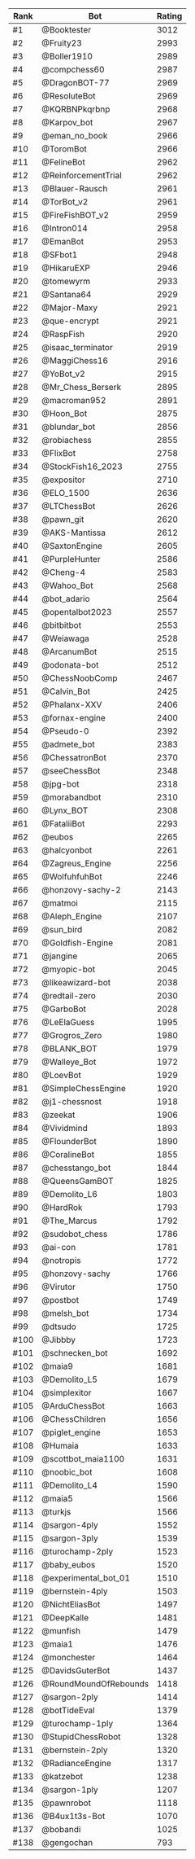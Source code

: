 Rank|Bot|Rating
---|---|---
#1|@Booktester|3012
#2|@Fruity23|2993
#3|@Boller1910|2989
#4|@compchess60|2987
#5|@DragonBOT-77|2969
#6|@ResoluteBot|2969
#7|@KQRBNPkqrbnp|2968
#8|@Karpov_bot|2967
#9|@eman_no_book|2966
#10|@ToromBot|2966
#11|@FelineBot|2962
#12|@ReinforcementTrial|2962
#13|@Blauer-Rausch|2961
#14|@TorBot_v2|2961
#15|@FireFishBOT_v2|2959
#16|@Intron014|2958
#17|@EmanBot|2953
#18|@SFbot1|2948
#19|@HikaruEXP|2946
#20|@tomewyrm|2933
#21|@Santana64|2929
#22|@Major-Maxy|2921
#23|@que-encrypt|2921
#24|@RaspFish|2920
#25|@isaac_terminator|2919
#26|@MaggiChess16|2916
#27|@YoBot_v2|2915
#28|@Mr_Chess_Berserk|2895
#29|@macroman952|2891
#30|@Hoon_Bot|2875
#31|@blundar_bot|2856
#32|@robiachess|2855
#33|@FlixBot|2758
#34|@StockFish16_2023|2755
#35|@expositor|2710
#36|@ELO_1500|2636
#37|@LTChessBot|2626
#38|@pawn_git|2620
#39|@AKS-Mantissa|2612
#40|@SaxtonEngine|2605
#41|@PurpleHunter|2586
#42|@Cheng-4|2583
#43|@Wahoo_Bot|2568
#44|@bot_adario|2564
#45|@opentalbot2023|2557
#46|@bitbitbot|2553
#47|@Weiawaga|2528
#48|@ArcanumBot|2515
#49|@odonata-bot|2512
#50|@ChessNoobComp|2467
#51|@Calvin_Bot|2425
#52|@Phalanx-XXV|2406
#53|@fornax-engine|2400
#54|@Pseudo-0|2392
#55|@admete_bot|2383
#56|@ChessatronBot|2370
#57|@seeChessBot|2348
#58|@jpg-bot|2318
#59|@morabandbot|2310
#60|@Lynx_BOT|2308
#61|@FataliiBot|2293
#62|@eubos|2265
#63|@halcyonbot|2261
#64|@Zagreus_Engine|2256
#65|@WolfuhfuhBot|2246
#66|@honzovy-sachy-2|2143
#67|@matmoi|2115
#68|@Aleph_Engine|2107
#69|@sun_bird|2082
#70|@Goldfish-Engine|2081
#71|@jangine|2065
#72|@myopic-bot|2045
#73|@likeawizard-bot|2038
#74|@redtail-zero|2030
#75|@GarboBot|2028
#76|@LeElaGuess|1995
#77|@Grogros_Zero|1980
#78|@BLANK_BOT|1979
#79|@Walleye_Bot|1972
#80|@LoevBot|1929
#81|@SimpleChessEngine|1920
#82|@j1-chessnost|1918
#83|@zeekat|1906
#84|@Vividmind|1893
#85|@FlounderBot|1890
#86|@CoralineBot|1855
#87|@chesstango_bot|1844
#88|@QueensGamBOT|1825
#89|@Demolito_L6|1803
#90|@HardRok|1793
#91|@The_Marcus|1792
#92|@sudobot_chess|1786
#93|@ai-con|1781
#94|@notropis|1772
#95|@honzovy-sachy|1766
#96|@Virutor|1750
#97|@postbot|1749
#98|@melsh_bot|1734
#99|@dtsudo|1725
#100|@Jibbby|1723
#101|@schnecken_bot|1692
#102|@maia9|1681
#103|@Demolito_L5|1679
#104|@simplexitor|1667
#105|@ArduChessBot|1663
#106|@ChessChildren|1656
#107|@piglet_engine|1653
#108|@Humaia|1633
#109|@scottbot_maia1100|1631
#110|@noobic_bot|1608
#111|@Demolito_L4|1590
#112|@maia5|1566
#113|@turkjs|1566
#114|@sargon-4ply|1552
#115|@sargon-3ply|1539
#116|@turochamp-2ply|1523
#117|@baby_eubos|1520
#118|@experimental_bot_01|1510
#119|@bernstein-4ply|1503
#120|@NichtEliasBot|1497
#121|@DeepKalle|1481
#122|@munfish|1479
#123|@maia1|1476
#124|@monchester|1464
#125|@DavidsGuterBot|1437
#126|@RoundMoundOfRebounds|1418
#127|@sargon-2ply|1414
#128|@botTideEval|1379
#129|@turochamp-1ply|1364
#130|@StupidChessRobot|1328
#131|@bernstein-2ply|1320
#132|@RadianceEngine|1317
#133|@katzebot|1238
#134|@sargon-1ply|1207
#135|@pawnrobot|1118
#136|@B4ux1t3s-Bot|1070
#137|@bobandi|1025
#138|@gengochan|793
